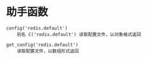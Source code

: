 # 助手函数
    config('redis.default')
        别名 C('redis.default') 读取配置文件，以对象格式返回
    
    get_config('redis.default')
        读取配置文件，以数组形式返回
